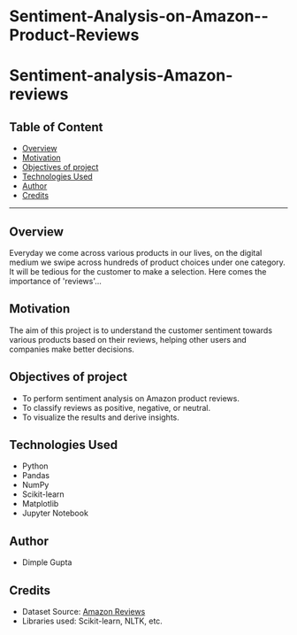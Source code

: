 # Sentiment-Analysis-on-Amazon--Product-Reviews
# Sentiment-analysis-Amazon-reviews

## Table of Content
- [Overview](#overview)
- [Motivation](#motivation)
- [Objectives of project](#objectives-of-project)
- [Technologies Used](#technologies-used)
- [Author](#author)
- [Credits](#credits)

---

## Overview
Everyday we come across various products in our lives, on the digital medium we swipe across hundreds of product choices under one category. It will be tedious for the customer to make a selection. Here comes the importance of 'reviews'...

## Motivation
The aim of this project is to understand the customer sentiment towards various products based on their reviews, helping other users and companies make better decisions.

## Objectives of project
- To perform sentiment analysis on Amazon product reviews.
- To classify reviews as positive, negative, or neutral.
- To visualize the results and derive insights.

## Technologies Used
- Python
- Pandas
- NumPy
- Scikit-learn
- Matplotlib
- Jupyter Notebook

## Author
- Dimple Gupta

## Credits
- Dataset Source: [Amazon Reviews](https://www.kaggle.com/datasets)
- Libraries used: Scikit-learn, NLTK, etc.

